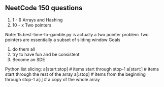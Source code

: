 ## NeetCode 150 questions

1. 1 - 9 Arrays and Hashing
2. 10 - x Two pointers

Note:
15.best-time-to-gamble.py is actually a two pointer problem
Two pointers are essentially a subset of sliding window
Goals

1. do them all
2. try to have fun and be consistent
3. Become an SDE

Python list slicing:
a[start:stop] # items start through stop-1
a[start:] # items start through the rest of the array
a[:stop] # items from the beginning through stop-1
a[:] # a copy of the whole array
